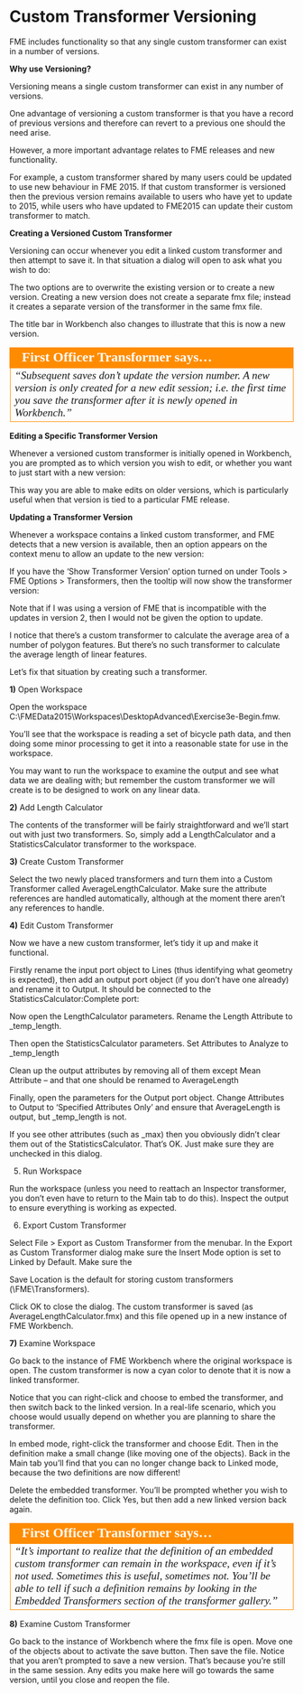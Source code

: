 # Custom Transformer Versioning

FME includes functionality so that any single custom transformer can exist in a number of versions.

**Why use Versioning?**

Versioning means a single custom transformer can exist in any number of versions.

One advantage of versioning a custom transformer is that you have a record of previous versions and therefore can revert to a previous one should the need arise.

However, a more important advantage relates to FME releases and new functionality.

For example, a custom transformer shared by many users could be updated to use new behaviour in FME 2015. If that custom transformer is versioned then the previous version remains available to users who have yet to update to 2015, while users who have updated to FME2015 can update their custom transformer to match.

**Creating a Versioned Custom Transformer**

Versioning can occur whenever you edit a linked custom transformer and then attempt to save it. In that situation a dialog will open to ask what you wish to do:

The two options are to overwrite the existing version or to create a new version. Creating a new version does not create a separate fmx file; instead it creates a separate version of the transformer in the same fmx file.

The title bar in Workbench also changes to illustrate that this is now a new version.

<table style="border-spacing: 0px">
<tr>
<td style="vertical-align:middle;background-color:darkorange;border: 2px solid darkorange">
<i class="fa fa-quote-left fa-lg fa-pull-left fa-fw" style="color:white;padding-right: 12px;vertical-align:text-top"></i>
<span style="color:white;font-size:x-large;font-weight: bold;font-family:serif">First Officer Transformer says…</span>
</td>
</tr>

<tr>
<td style="border: 1px solid darkorange">
<span style="font-family:serif; font-style:italic; font-size:larger">
“Subsequent saves don’t update the version number. A new version is only
created for a new edit session; i.e. the first time you save the transformer
after it is newly opened in Workbench.”
</span>
</td>
</tr>
</table>

**Editing a Specific Transformer Version**

Whenever a versioned custom transformer is initially opened in Workbench, you are prompted as to which version you wish to edit, or whether you want to just start with a new version:

This way you are able to make edits on older versions, which is particularly useful when that version is tied to a particular FME release.

**Updating a Transformer Version**

Whenever a workspace contains a linked custom transformer, and FME detects that a new version is available, then an option appears on the context menu to allow an update to the new version:

If you have the ‘Show Transformer Version’ option turned on under Tools > FME Options > Transformers, then the tooltip will now show the transformer version:

Note that if I was using a version of FME that is incompatible with the updates in version 2, then I would not be given the option to update.

I notice that there’s a custom transformer to calculate the average area of a number of polygon features. But there’s no such transformer to calculate the average length of linear features.

Let’s fix that situation by creating such a transformer.

**1)** Open Workspace

Open the workspace C:\FMEData2015\Workspaces\DesktopAdvanced\Exercise3e-Begin.fmw.

You’ll see that the workspace is reading a set of bicycle path data, and then doing some minor processing to get it into a reasonable state for use in the workspace.

You may want to run the workspace to examine the output and see what data we are dealing with; but remember the custom transformer we will create is to be designed to work on any linear data.

**2)** Add Length Calculator

The contents of the transformer will be fairly straightforward and we’ll start out with just two transformers. So, simply add a LengthCalculator and a StatisticsCalculator transformer to the workspace.

**3)** Create Custom Transformer

Select the two newly placed transformers and turn them into a Custom Transformer called AverageLengthCalculator. Make sure the attribute references are handled automatically, although at the moment there aren’t any references to handle.

**4)** Edit Custom Transformer

Now we have a new custom transformer, let’s tidy it up and make it functional.

Firstly rename the input port object to Lines (thus identifying what geometry is expected), then add an output port object (if you don’t have one already) and rename it to Output. It should be connected to the StatisticsCalculator:Complete port:

Now open the LengthCalculator parameters. Rename the Length Attribute to _temp_length.

Then open the StatisticsCalculator parameters. Set Attributes to Analyze to _temp_length

Clean up the output attributes by removing all of them except Mean Attribute – and that one should be renamed to AverageLength

Finally, open the parameters for the Output port object. Change Attributes to Output to ‘Specified Attributes Only’ and ensure that AverageLength is output, but _temp_length is not.

If you see other attributes (such as _max) then you obviously didn’t clear them out of the StatisticsCalculator. That’s OK. Just make sure they are unchecked in this dialog.

5) Run Workspace

Run the workspace (unless you need to reattach an Inspector transformer, you don’t even have to return to the Main tab to do this). Inspect the output to ensure everything is working as expected.

6) Export Custom Transformer

Select File > Export as Custom Transformer from the menubar. In the Export as Custom Transformer dialog make sure the Insert Mode option is set to Linked by Default. Make sure the 

Save Location is the default for storing custom transformers (<user>\FME\Transformers).

Click OK to close the dialog. The custom transformer is saved (as AverageLengthCalculator.fmx) and this file opened up in a new instance of FME Workbench.

**7)** Examine Workspace

Go back to the instance of FME Workbench where the original workspace is open. The custom transformer is now a cyan color to denote that it is now a linked transformer.

Notice that you can right-click and choose to embed the transformer, and then switch back to the linked version. In a real-life scenario, which you choose would usually depend on whether you are planning to share the transformer.

In embed mode, right-click the transformer and choose Edit. Then in the definition make a small change (like moving one of the objects). Back in the Main tab you’ll find that you can no longer change back to Linked mode, because the two definitions are now different!

Delete the embedded transformer. You’ll be prompted whether you wish to delete the definition too. Click Yes, but then add a new linked version back again.

<table style="border-spacing: 0px">
<tr>
<td style="vertical-align:middle;background-color:darkorange;border: 2px solid darkorange">
<i class="fa fa-quote-left fa-lg fa-pull-left fa-fw" style="color:white;padding-right: 12px;vertical-align:text-top"></i>
<span style="color:white;font-size:x-large;font-weight: bold;font-family:serif">First Officer Transformer says…</span>
</td>
</tr>

<tr>
<td style="border: 1px solid darkorange">
<span style="font-family:serif; font-style:italic; font-size:larger">
“It’s important to realize that the definition of an embedded custom
transformer can remain in the workspace, even if it’s not used. Sometimes
this is useful, sometimes not. You’ll be able to tell if such a definition
remains by looking in the Embedded Transformers section of the transformer gallery.”
</span>
</td>
</tr>
</table>

**8)** Examine Custom Transformer

Go back to the instance of Workbench where the fmx file is open. Move one of the objects about to activate the save button. Then save the file. Notice that you aren’t prompted to save a new version. That’s because you’re still in the same session. Any edits you make here will go towards the same version, until you close and reopen the file.